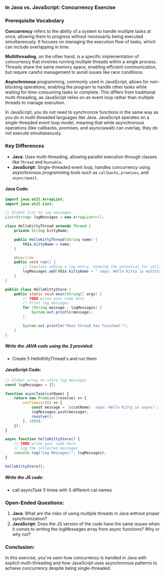 ### In Java vs. JavaScript: Concurrency Exercise

### Prerequisite Vocabulary 
**Concurrency** refers to the ability of a system to handle multiple tasks at once, allowing them to progress without necessarily being executed simultaneously. It focuses on managing the execution flow of tasks, which can include overlapping in time.

**Multithreading**, on the other hand, is a specific implementation of concurrency that involves running multiple threads within a single process. Threads share the same memory space, enabling efficient communication, but require careful management to avoid issues like race conditions.

**Asynchronous** programming, commonly used in JavaScript, allows for non-blocking operations, enabling the program to handle other tasks while waiting for time-consuming tasks to complete. This differs from traditional multi-threading, as JavaScript relies on an event loop rather than multiple threads to manage execution.

In JavaScript, you do not need to synchronize functions in the same way as you do in multi-threaded languages like Java. JavaScript operates on a single-threaded event loop model, meaning that while asynchronous operations (like callbacks, promises, and async/await) can overlap, they do not execute simultaneously. 

### Key Differences
- **Java**: Uses multi-threading, allowing parallel execution through classes like `Thread` and `Runnable`.
- **JavaScript**: Single-threaded event loop, handles concurrency using asynchronous programming tools such as `callbacks`, `promises`, and `async/await`.

#### **Java Code:**
```java
import java.util.ArrayList;
import java.util.List;

// Global list to log messages
List<String> logMessages = new ArrayList<>();

class HelloKittyThread extends Thread {
    private String kittyName;

    public HelloKittyThread(String name) {
        this.kittyName = name;
    }

    @Override
    public void run() {
        // Simulate adding a log entry, showing the potential for collisions
        logMessages.add(this.kittyName + " says: Hello Kitty is multitasking!");
    }
}

public class HelloKittyStore {
    public static void main(String[] args) {
        // TODO write your code here
        // Print log messages
        for (String message : logMessages) {
            System.out.println(message);
        }

        System.out.println("Main thread has finished.");
    }
}
```
##### Write the JAVA code using the 2 provided: 
- Create 5 HelloKittyThread's and run them

#### **JavaScript Code:**
```javascript
// Global array to store log messages
const logMessages = [];

function asyncTask(catName) {
    return new Promise((resolve) => {
        setTimeout(() => {
            const message = `${catName}  says: Hello Kitty is async!`;
            logMessages.push(message);
            resolve();
        }, 1000);
    });
}

async function helloKittyStore() {
    // TODO write your code here
    // Log the collected messages
    console.log("Log Messages:", logMessages);
}

helloKittyStore();

```
##### Write the JS code:
- call asyncTask 5 times with 5 different cat names

### Open-Ended Questions:
1. **Java**: What are the risks of using multiple threads in Java without proper synchronization?
2. **JavaScript**: Does the JS version of the code have the same issues when it comes to writing the logMessages array from async functions? Why or why not?

### Conclusion:
In this exercise, you've seen how concurrency is handled in Java with explicit multi-threading and how JavaScript uses asynchronous patterns to achieve concurrency despite being single-threaded.
